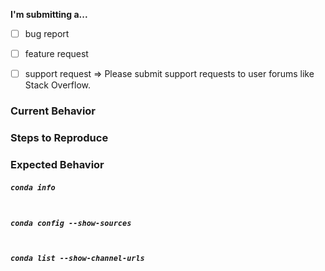 <!--
Hi!

This is an issue tracker for conda -- the package manager.  File feature requests
for conda here, as well as bug reports about something conda has messed up.

If your issue is a bug report or feature request for:
  * a specific conda package from Anaconda:
      ==> file at https://github.com/ContinuumIO/anaconda-issues
  * a specific conda package from conda-forge:
      ==> file at the corresponding feedstock under https://github.com/conda-forge
  * anaconda.org:
      ==> file at https://github.com/Anaconda-Platform/support
  * repo.continuum.io:
      ==> file at https://github.com/ContinuumIO/anaconda-issues
  * commands under 'conda build':
      ==> file at https://github.com/conda/conda-build
  * commands under 'conda env':
      ==> please file it here!
  * all other conda commands that start with 'conda':
      ==> please file it here!

-->

**I'm submitting a...**
  - [ ] bug report
  - [ ] feature request
  - [ ] support request => Please submit support requests to user forums like Stack Overflow.


### Current Behavior
<!-- What actually happens? -->


### Steps to Reproduce
<!-- If the current behavior is a bug, please provide specific, minimal steps to independently reproduce.
     Include the exact conda commands that reproduce the issue. -->


### Expected Behavior
<!-- What do you think should happen? -->


##### `conda info`
<!-- between the ticks below, paste the output of 'conda info' -->
```

```


##### `conda config --show-sources`
<!-- between the ticks below, paste the output of 'conda config --show-sources' -->
```

```


##### `conda list --show-channel-urls`
<!-- between the ticks below, paste the output of 'conda list --show-channel-urls' -->
```

```
